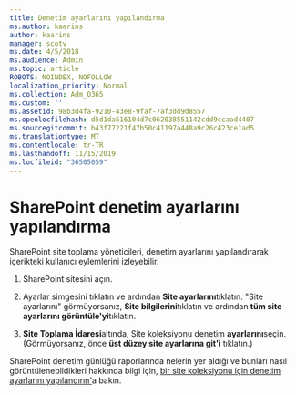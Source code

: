 ```yaml
---
title: Denetim ayarlarını yapılandırma
ms.author: kaarins
author: kaarins
manager: scotv
ms.date: 4/5/2018
ms.audience: Admin
ms.topic: article
ROBOTS: NOINDEX, NOFOLLOW
localization_priority: Normal
ms.collection: Adm_O365
ms.custom: ''
ms.assetid: 98b3d4fa-9210-43e8-9faf-7af3dd9d8557
ms.openlocfilehash: d5d1da516104d7c062038551142cdd9ccaad4407
ms.sourcegitcommit: b43f77221f47b50c41197a448a9c26c423ce1ad5
ms.translationtype: MT
ms.contentlocale: tr-TR
ms.lasthandoff: 11/15/2019
ms.locfileid: "36505059"
---
```

# <a name="configure-sharepoint-audit-settings"></a>SharePoint denetim ayarlarını yapılandırma

SharePoint site toplama yöneticileri, denetim ayarlarını yapılandırarak içerikteki kullanıcı eylemlerini izleyebilir.
  
1. SharePoint sitesini açın.
    
2. Ayarlar simgesini tıklatın ve ardından **Site ayarlarını**tıklatın. "Site ayarlarını" görmüyorsanız, **Site bilgilerini**tıklatın ve ardından **tüm site ayarlarını görüntüle'yi**tıklatın.
    
3. **Site Toplama İdaresi**altında, Site koleksiyonu denetim **ayarlarını**seçin. (Görmüyorsanız, önce **üst düzey site ayarlarına git'i** tıklatın.) 
    
SharePoint denetim günlüğü raporlarında nelerin yer aldığı ve bunları nasıl görüntülenebildikleri hakkında bilgi için, [bir site koleksiyonu için denetim ayarlarını yapılandırın'](https://go.microsoft.com/fwlink/?linkid=404050)a bakın.
  

